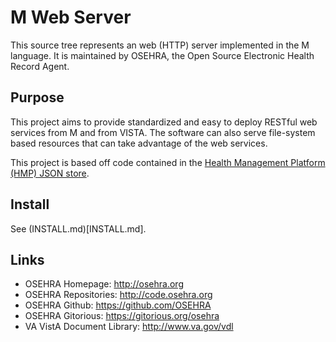 # M Web Server

This source tree represents an web (HTTP) server implemented in the M language.
It is maintained by OSEHRA, the Open Source Electronic Health Record Agent.

## Purpose

This project aims to provide standardized and easy to deploy RESTful web 
services from M and from VISTA. The software can also serve file-system based
resources that can take advantage of the web services.

This project is based off code contained in the [Health Management Platform (HMP)
JSON store](https://github.com/OSEHRA-Sandbox/Health-Management-Platform/tree/master/hmp/hmp-main/src/main/mumps/dbj).

## Install
See (INSTALL.md)[INSTALL.md].

## Links
* OSEHRA Homepage: http://osehra.org
* OSEHRA Repositories: http://code.osehra.org
* OSEHRA Github: https://github.com/OSEHRA
* OSEHRA Gitorious: https://gitorious.org/osehra
* VA VistA Document Library: http://www.va.gov/vdl
